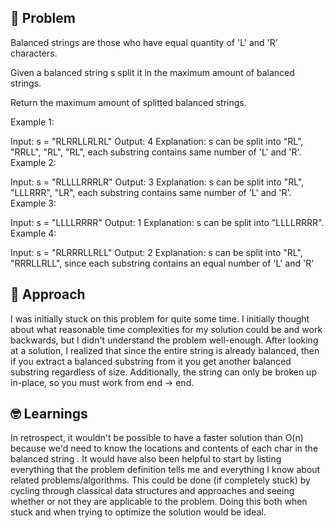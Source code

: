 ## 🧐 Problem
Balanced strings are those who have equal quantity of 'L' and 'R' characters.

Given a balanced string s split it in the maximum amount of balanced strings.

Return the maximum amount of splitted balanced strings.

 

Example 1:

Input: s = "RLRRLLRLRL"
Output: 4
Explanation: s can be split into "RL", "RRLL", "RL", "RL", each substring contains same number of 'L' and 'R'.
Example 2:

Input: s = "RLLLLRRRLR"
Output: 3
Explanation: s can be split into "RL", "LLLRRR", "LR", each substring contains same number of 'L' and 'R'.
Example 3:

Input: s = "LLLLRRRR"
Output: 1
Explanation: s can be split into "LLLLRRRR".
Example 4:

Input: s = "RLRRRLLRLL"
Output: 2
Explanation: s can be split into "RL", "RRRLLRLL", since each substring contains an equal number of 'L' and 'R'
 
## 💬 Approach
I was initially stuck on this problem for quite some time. I initially thought about what reasonable time complexities for my solution could be and work backwards, but I didn't understand the problem well-enough. 
After looking at a solution, I realized that since the entire string is already balanced, then if you extract a balanced substring from it you get another balanced substring regardless of size. Additionally, the string can only be broken up in-place, so you must work from end -> end.

## 🤓 Learnings 
In retrospect, it wouldn't be possible to have a faster solution than O(n) because we'd need to know the locations and contents of each char in the balanced string .
It would have also been helpful to start by listing everything that the problem definition tells me and everything I know about related problems/algorithms. This could be done (if completely stuck) by cycling through classical data structures and approaches and seeing whether or not they are applicable to the problem. Doing this both when stuck and when trying to optimize the solution would be ideal.